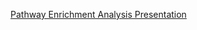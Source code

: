 [Pathway Enrichment Analysis Presentation](https://www.dropbox.com/scl/fi/ki73js74n5p8xkfkhfxle/Presentation.qmd?rlkey=ndckq2kva07eohj6q20adqwl0&st=peqq0kb9&dl=0)
